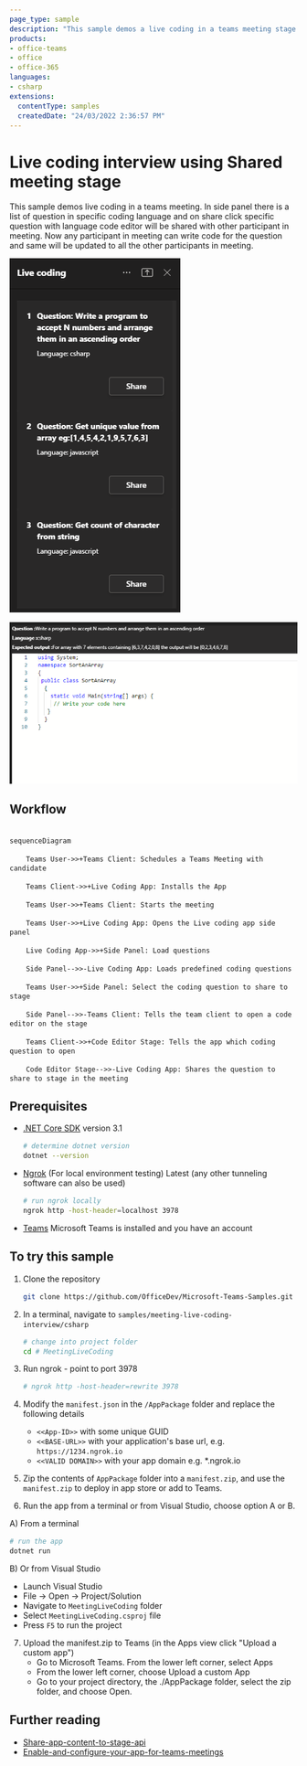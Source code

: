 ```yaml
---
page_type: sample
description: "This sample demos a live coding in a teams meeting stage."
products:
- office-teams
- office
- office-365
languages:
- csharp
extensions:
  contentType: samples
  createdDate: "24/03/2022 2:36:57 PM"
---
```


# Live coding interview using Shared meeting stage 

This sample demos live coding in a teams meeting. In side panel there is a list of question in specific coding language and on share click specific question with language code editor will be shared with other participant in meeting.
Now any participant in meeting can write code for the question and same will be updated to all the other participants in meeting.

![side panel ](MeetingLiveCoding/Images/sidePanelView.png)

![shared content](MeetingLiveCoding/Images/stageView.png)

## Workflow

```mermaid

sequenceDiagram

    Teams User->>+Teams Client: Schedules a Teams Meeting with candidate

    Teams Client->>+Live Coding App: Installs the App

    Teams User->>+Teams Client: Starts the meeting

    Teams User->>+Live Coding App: Opens the Live coding app side panel

    Live Coding App->>+Side Panel: Load questions

    Side Panel-->>-Live Coding App: Loads predefined coding questions

    Teams User->>+Side Panel: Select the coding question to share to stage

    Side Panel-->>-Teams Client: Tells the team client to open a code editor on the stage

    Teams Client->>+Code Editor Stage: Tells the app which coding question to open

    Code Editor Stage-->>-Live Coding App: Shares the question to share to stage in the meeting

```
## Prerequisites

- [.NET Core SDK](https://dotnet.microsoft.com/download) version 3.1

  ```bash
  # determine dotnet version
  dotnet --version
  ```

- [Ngrok](https://ngrok.com/download) (For local environment testing) Latest (any other tunneling software can also be used)
  ```bash
  # run ngrok locally
  ngrok http -host-header=localhost 3978
  ```

- [Teams](https://teams.microsoft.com) Microsoft Teams is installed and you have an account

## To try this sample

1) Clone the repository
   ```bash
   git clone https://github.com/OfficeDev/Microsoft-Teams-Samples.git
   ```

2) In a terminal, navigate to `samples/meeting-live-coding-interview/csharp`

    ```bash
    # change into project folder
    cd # MeetingLiveCoding
    ```
3) Run ngrok - point to port 3978

    ```bash
    # ngrok http -host-header=rewrite 3978
    ```
4) Modify the `manifest.json` in the `/AppPackage` folder and replace the following details
   - `<<App-ID>>` with some unique GUID   
   - `<<BASE-URL>>` with your application's base url, e.g. `https://1234.ngrok.io`
   - `<<VALID DOMAIN>>` with your app domain e.g. *.ngrok.io

5) Zip the contents of `AppPackage` folder into a `manifest.zip`, and use the `manifest.zip` to deploy in app store or add to Teams.

6) Run the app from a terminal or from Visual Studio, choose option A or B.

  A) From a terminal

  ```bash
  # run the app
  dotnet run
  ```

  B) Or from Visual Studio

  - Launch Visual Studio
  - File -> Open -> Project/Solution
  - Navigate to `MeetingLiveCoding` folder
  - Select `MeetingLiveCoding.csproj` file
  - Press `F5` to run the project

7) Upload the manifest.zip to Teams (in the Apps view click "Upload a custom app")
   - Go to Microsoft Teams. From the lower left corner, select Apps
   - From the lower left corner, choose Upload a custom App
   - Go to your project directory, the ./AppPackage folder, select the zip folder, and choose Open.

## Further reading

- [Share-app-content-to-stage-api ](https://docs.microsoft.com/en-us/microsoftteams/platform/apps-in-teams-meetings/api-references?tabs=dotnet#share-app-content-to-stage-api)
- [Enable-and-configure-your-app-for-teams-meetings](https://docs.microsoft.com/en-us/microsoftteams/platform/apps-in-teams-meetings/enable-and-configure-your-app-for-teams-meetings)


